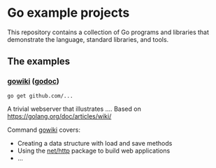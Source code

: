 # Go example projects

This repository contains a collection of Go programs and libraries that
demonstrate the language, standard libraries, and tools.

## The examples

### [gowiki](gowiki/) ([godoc](//godoc.org/github.com/...))

    go get github.com/...

A trivial webserver that illustrates ....
Based on https://golang.org/doc/articles/wiki/

Command [gowiki](gowiki/) covers:

* Creating a data structure with load and save methods
* Using the [net/http](//golang.org/pkg/net/http/) package to build web applications
* ...
